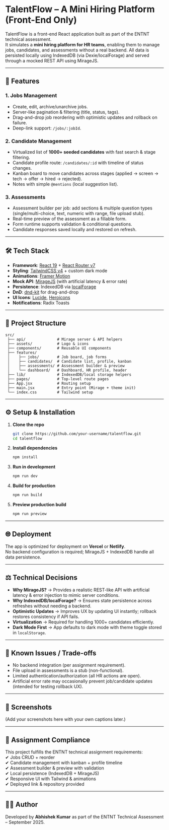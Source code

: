 # TalentFlow – A Mini Hiring Platform (Front-End Only)

TalentFlow is a front-end React application built as part of the ENTNT technical assessment.  
It simulates a **mini hiring platform for HR teams**, enabling them to manage jobs, candidates, and assessments without a real backend. All data is persisted locally using IndexedDB (via Dexie/localForage) and served through a mocked REST API using MirageJS.

---

## 🚀 Features

### 1. Jobs Management
- Create, edit, archive/unarchive jobs.  
- Server-like pagination & filtering (title, status, tags).  
- Drag-and-drop job reordering with optimistic updates and rollback on failure.  
- Deep-link support: `/jobs/:jobId`.

### 2. Candidate Management
- Virtualized list of **1000+ seeded candidates** with fast search & stage filtering.  
- Candidate profile route: `/candidates/:id` with timeline of status changes.  
- Kanban board to move candidates across stages (applied → screen → tech → offer → hired → rejected).  
- Notes with simple `@mentions` (local suggestion list).

### 3. Assessments
- Assessment builder per job: add sections & multiple question types (single/multi-choice, text, numeric with range, file upload stub).  
- Real-time preview of the assessment as a fillable form.  
- Form runtime supports validation & conditional questions.  
- Candidate responses saved locally and restored on refresh.

---

## 🛠️ Tech Stack

- **Framework**: [React 19](https://react.dev/) + [React Router v7](https://reactrouter.com/)  
- **Styling**: [TailwindCSS v4](https://tailwindcss.com/) + custom dark mode  
- **Animations**: [Framer Motion](https://www.framer.com/motion/)  
- **Mock API**: [MirageJS](https://miragejs.com/) (with artificial latency & error rate)  
- **Persistence**: IndexedDB via [localForage](https://github.com/localForage/localForage)  
- **DnD**: [dnd-kit](https://dndkit.com/) for drag-and-drop  
- **UI Icons**: [Lucide](https://lucide.dev/), [Heroicons](https://heroicons.com/)  
- **Notifications**: Radix Toasts  

---

## 📂 Project Structure

```
src/
 ├── api/              # Mirage server & API helpers
 ├── assets/           # Logo & icons
 ├── components/       # Reusable UI components
 ├── features/
 │    ├── jobs/        # Job board, job forms
 │    ├── candidates/  # Candidate list, profile, kanban
 │    ├── assessments/ # Assessment builder & preview
 │    └── dashboard/   # Dashboard, HR profile, header
 ├── lib/              # IndexedDB/local storage helpers
 ├── pages/            # Top-level route pages
 ├── App.jsx           # Routing setup
 ├── main.jsx          # Entry point (Mirage + theme init)
 └── index.css         # Tailwind setup
```

---

## ⚙️ Setup & Installation

1. **Clone the repo**
   ```bash
   git clone https://github.com/your-username/talentflow.git
   cd talentflow
   ```

2. **Install dependencies**
   ```bash
   npm install
   ```

3. **Run in development**
   ```bash
   npm run dev
   ```

4. **Build for production**
   ```bash
   npm run build
   ```

5. **Preview production build**
   ```bash
   npm run preview
   ```

---

## 🌐 Deployment

The app is optimized for deployment on **Vercel** or **Netlify**.  
No backend configuration is required; MirageJS + IndexedDB handle all data persistence.

---

## ⚖️ Technical Decisions

- **Why MirageJS?** → Provides a realistic REST-like API with artificial latency & error injection to mimic server conditions.  
- **Why IndexedDB/localForage?** → Ensures state persistence across refreshes without needing a backend.  
- **Optimistic Updates** → Improves UX by updating UI instantly; rollback restores consistency if API fails.  
- **Virtualization** → Required for handling 1000+ candidates efficiently.  
- **Dark Mode First** → App defaults to dark mode with theme toggle stored in `localStorage`.

---

## 🧪 Known Issues / Trade-offs

- No backend integration (per assignment requirement).  
- File upload in assessments is a stub (non-functional).  
- Limited authentication/authorization (all HR actions are open).  
- Artificial error rate may occasionally prevent job/candidate updates (intended for testing rollback UX).  

---

## 📸 Screenshots

(Add your screenshots here with your own captions later.)

---

## 📑 Assignment Compliance

This project fulfills the ENTNT technical assignment requirements:  
✔ Jobs CRUD + reorder  
✔ Candidate management with kanban + profile timeline  
✔ Assessment builder & preview with validation  
✔ Local persistence (IndexedDB + MirageJS)  
✔ Responsive UI with Tailwind & animations  
✔ Deployed link & repository provided  

---

## 👨‍💻 Author

Developed by **Abhishek Kumar** as part of the ENTNT Technical Assessment – September 2025.
